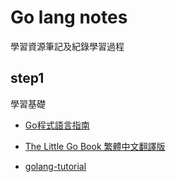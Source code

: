 # Go lang notes

學習資源筆記及紀錄學習過程

## step1

學習基礎

- [Go程式語言指南](https://go-tour-zh-tw.appspot.com/list)

- [The Little Go Book 繁體中文翻譯版](https://www.gitbook.com/book/kevingo/the-little-go-book/details)

- [golang-tutorial](https://github.com/jaywcjlove/golang-tutorial)


